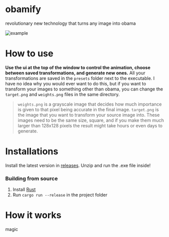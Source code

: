 # obamify
revolutionary new technology that turns any image into obama

![example](example.gif)

# How to use

**Use the ui at the top of the window to control the animation, choose between saved transformations, and generate new ones.** All your transformations are saved in the `presets` folder next to the executable. I have no idea why you would ever want to do this, but if you want to transform your images to something other than obama, you can change the `target.png` and `weights.png` files in the same directory.

> `weights.png` is a grayscale image that decides how much importance is given to that pixel being accurate in the final image.
> `target.png` is the image that you want to transform your source image into.
> These images need to be the same size, square, and if you make them much larger than 128x128 pixels the result might take hours or even days to generate.

# Installations

Install the latest version in [releases](https://github.com/Spu7Nix/obamify/releases). Unzip and run the .exe file inside!

### Building from source

1. Install [Rust](https://www.rust-lang.org/tools/install)
2. Run `cargo run --release` in the project folder

# How it works

magic
